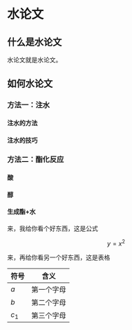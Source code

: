 # 水论文

## 什么是水论文

水论文就是水论文。

## 如何水论文

### 方法一：注水

#### 注水的方法

#### 注水的技巧

### 方法二：酯化反应

#### 酸

#### 醇

#### 生成酯+水

来，我给你看个好东西，这是公式

$$
y=x^2
$$

来，再给你看另一个好东西，这是表格

| 符号 | 含义       |
| ---- | ---------- |
| $a$    | 第一个字母 |
| $b$    | 第二个字母 |
| $c_1$    | 第三个字母 |
